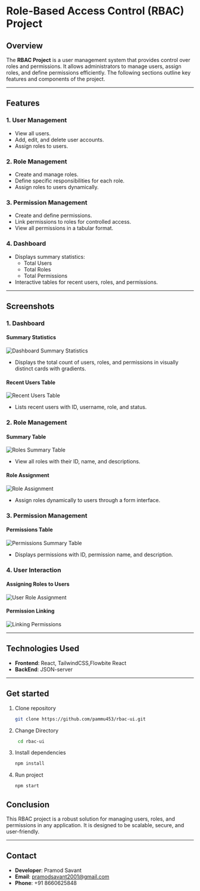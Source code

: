 # Role-Based Access Control (RBAC) Project

## Overview

The **RBAC Project** is a user management system that provides control over roles and permissions. It allows administrators to manage users, assign roles, and define permissions efficiently. The following sections outline key features and components of the project.

---

## Features

### 1. **User Management**
- View all users.
- Add, edit, and delete user accounts.
- Assign roles to users.

### 2. **Role Management**
- Create and manage roles.
- Define specific responsibilities for each role.
- Assign roles to users dynamically.

### 3. **Permission Management**
- Create and define permissions.
- Link permissions to roles for controlled access.
- View all permissions in a tabular format.

### 4. **Dashboard**
- Displays summary statistics:
  - Total Users
  - Total Roles
  - Total Permissions
- Interactive tables for recent users, roles, and permissions.

---

## Screenshots

### 1. **Dashboard**
#### Summary Statistics
![Dashboard Summary Statistics](https://github.com/user-attachments/assets/b2b9078f-80de-4c28-b145-e96aa9031a03)

- Displays the total count of users, roles, and permissions in visually distinct cards with gradients.

#### Recent Users Table
![Recent Users Table](https://github.com/user-attachments/assets/04330767-a718-4827-b1ba-d04140376ff5)
- Lists recent users with ID, username, role, and status.

### 2. **Role Management**
#### Summary Table
![Roles Summary Table](https://github.com/user-attachments/assets/bf32293f-5046-4c81-91d3-28e7c012951b)
- View all roles with their ID, name, and descriptions.

#### Role Assignment
![Role Assignment](https://github.com/user-attachments/assets/40d3d8a2-f89a-4372-bee2-e08f3f530f34)
- Assign roles dynamically to users through a form interface.

### 3. **Permission Management**
#### Permissions Table
![Permissions Summary Table](https://github.com/user-attachments/assets/6762ea61-7108-49fa-afb8-7ef2ee6b1496)
- Displays permissions with ID, permission name, and description.

### 4. **User Interaction**
#### Assigning Roles to Users
![User Role Assignment](https://github.com/user-attachments/assets/3709e353-8e14-4b27-b36b-9bcf45598812)

#### Permission Linking
![Linking Permissions](https://github.com/user-attachments/assets/a6a7ec7f-5df8-4818-afb0-b80b29504c8a)

---

## Technologies Used
- **Frontend**: React, TailwindCSS,Flowbite React
- **BackEnd**: JSON-server

---

## Get started

1. Clone repository

   ```bash
   git clone https://github.com/pammu453/rbac-ui.git
   ```

2. Change Directory

   ```bash
    cd rbac-ui
   ```

3. Install dependencies

   ```bash
   npm install
   ```

3. Run project

   ```bash
   npm start
   ```

## Conclusion

This RBAC project is a robust solution for managing users, roles, and permissions in any application. It is designed to be scalable, secure, and user-friendly.

---

## Contact
- **Developer**: Pramod Savant  
- **Email**: pramodsavant2001@gmail.com  
- **Phone**: +91 8660625848